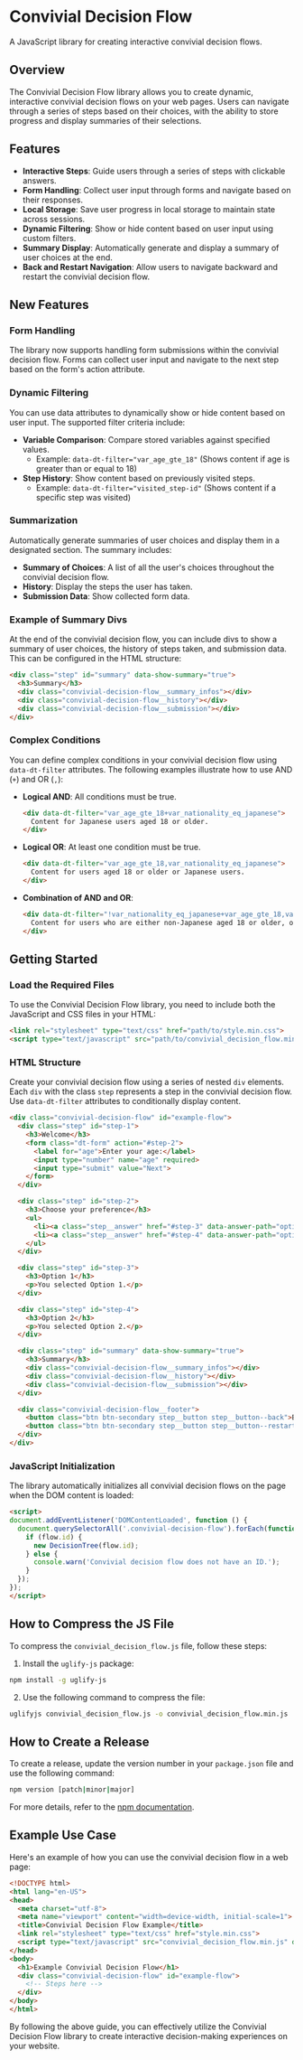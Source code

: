 # Convivial Decision Flow

A JavaScript library for creating interactive convivial decision flows.

## Overview

The Convivial Decision Flow library allows you to create dynamic, interactive convivial decision flows on your web pages. Users can navigate through a series of steps based on their choices, with the ability to store progress and display summaries of their selections.

## Features

- **Interactive Steps**: Guide users through a series of steps with clickable answers.
- **Form Handling**: Collect user input through forms and navigate based on their responses.
- **Local Storage**: Save user progress in local storage to maintain state across sessions.
- **Dynamic Filtering**: Show or hide content based on user input using custom filters.
- **Summary Display**: Automatically generate and display a summary of user choices at the end.
- **Back and Restart Navigation**: Allow users to navigate backward and restart the convivial decision flow.

## New Features

### Form Handling

The library now supports handling form submissions within the convivial decision flow. Forms can collect user input and navigate to the next step based on the form's action attribute.

### Dynamic Filtering

You can use data attributes to dynamically show or hide content based on user input. The supported filter criteria include:

- **Variable Comparison**: Compare stored variables against specified values.
  - Example: `data-dt-filter="var_age_gte_18"` (Shows content if age is greater than or equal to 18)
- **Step History**: Show content based on previously visited steps.
  - Example: `data-dt-filter="visited_step-id"` (Shows content if a specific step was visited)

### Summarization

Automatically generate summaries of user choices and display them in a designated section. The summary includes:

- **Summary of Choices**: A list of all the user's choices throughout the convivial decision flow.
- **History**: Display the steps the user has taken.
- **Submission Data**: Show collected form data.

### Example of Summary Divs

At the end of the convivial decision flow, you can include divs to show a summary of user choices, the history of steps taken, and submission data. This can be configured in the HTML structure:

```html
<div class="step" id="summary" data-show-summary="true">
  <h3>Summary</h3>
  <div class="convivial-decision-flow__summary_infos"></div>
  <div class="convivial-decision-flow__history"></div>
  <div class="convivial-decision-flow__submission"></div>
</div>
```

### Complex Conditions

You can define complex conditions in your convivial decision flow using `data-dt-filter` attributes. The following examples illustrate how to use AND (`+`) and OR (`,`):

- **Logical AND**: All conditions must be true.
  ```html
  <div data-dt-filter="var_age_gte_18+var_nationality_eq_japanese">
    Content for Japanese users aged 18 or older.
  </div>
  ```

- **Logical OR**: At least one condition must be true.
  ```html
  <div data-dt-filter="var_age_gte_18,var_nationality_eq_japanese">
    Content for users aged 18 or older or Japanese users.
  </div>
  ```

- **Combination of AND and OR**:
  ```html
  <div data-dt-filter="!var_nationality_eq_japanese+var_age_gte_18,var_nationality_eq_japanese+var_age_gte_20">
    Content for users who are either non-Japanese aged 18 or older, or Japanese aged 20 or older.
  </div>
  ```

## Getting Started

### Load the Required Files

To use the Convivial Decision Flow library, you need to include both the JavaScript and CSS files in your HTML:

```html
<link rel="stylesheet" type="text/css" href="path/to/style.min.css">
<script type="text/javascript" src="path/to/convivial_decision_flow.min.js" defer></script>
```

### HTML Structure

Create your convivial decision flow using a series of nested `div` elements. Each `div` with the class `step` represents a step in the convivial decision flow. Use `data-dt-filter` attributes to conditionally display content.

```html
<div class="convivial-decision-flow" id="example-flow">
  <div class="step" id="step-1">
    <h3>Welcome</h3>
    <form class="dt-form" action="#step-2">
      <label for="age">Enter your age:</label>
      <input type="number" name="age" required>
      <input type="submit" value="Next">
    </form>
  </div>

  <div class="step" id="step-2">
    <h3>Choose your preference</h3>
    <ul>
      <li><a class="step__answer" href="#step-3" data-answer-path="option1">Option 1</a></li>
      <li><a class="step__answer" href="#step-4" data-answer-path="option2">Option 2</a></li>
    </ul>
  </div>

  <div class="step" id="step-3">
    <h3>Option 1</h3>
    <p>You selected Option 1.</p>
  </div>

  <div class="step" id="step-4">
    <h3>Option 2</h3>
    <p>You selected Option 2.</p>
  </div>

  <div class="step" id="summary" data-show-summary="true">
    <h3>Summary</h3>
    <div class="convivial-decision-flow__summary_infos"></div>
    <div class="convivial-decision-flow__history"></div>
    <div class="convivial-decision-flow__submission"></div>
  </div>

  <div class="convivial-decision-flow__footer">
    <button class="btn btn-secondary step__button step__button--back">Back</button>
    <button class="btn btn-secondary step__button step__button--restart">Restart</button>
  </div>
</div>
```

### JavaScript Initialization

The library automatically initializes all convivial decision flows on the page when the DOM content is loaded:

```html
<script>
document.addEventListener('DOMContentLoaded', function () {
  document.querySelectorAll('.convivial-decision-flow').forEach(function (flow) {
    if (flow.id) {
      new DecisionTree(flow.id);
    } else {
      console.warn('Convivial decision flow does not have an ID.');
    }
  });
});
</script>
```

## How to Compress the JS File

To compress the `convivial_decision_flow.js` file, follow these steps:

1. Install the `uglify-js` package:

```bash
npm install -g uglify-js
```

2. Use the following command to compress the file:

```bash
uglifyjs convivial_decision_flow.js -o convivial_decision_flow.min.js
```

## How to Create a Release

To create a release, update the version number in your `package.json` file and use the following command:

```bash
npm version [patch|minor|major]
```

For more details, refer to the [npm documentation](https://docs.npmjs.com/updating-your-published-package-version-number).

## Example Use Case

Here's an example of how you can use the convivial decision flow in a web page:

```html
<!DOCTYPE html>
<html lang="en-US">
<head>
  <meta charset="utf-8">
  <meta name="viewport" content="width=device-width, initial-scale=1">
  <title>Convivial Decision Flow Example</title>
  <link rel="stylesheet" type="text/css" href="style.min.css">
  <script type="text/javascript" src="convivial_decision_flow.min.js" defer></script>
</head>
<body>
  <h1>Example Convivial Decision Flow</h1>
  <div class="convivial-decision-flow" id="example-flow">
    <!-- Steps here -->
  </div>
</body>
</html>
```

By following the above guide, you can effectively utilize the Convivial Decision Flow library to create interactive decision-making experiences on your website.
